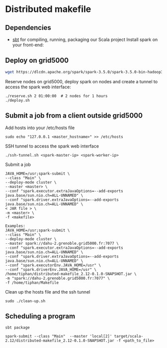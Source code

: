 # Distributed makefile

## Dependencies

- [sbt](https://www.scala-sbt.org/index.html) for compiling, running, packaging our Scala project
Install spark on your front-end:


## Deploy on grid5000
```bash
wget https://dlcdn.apache.org/spark/spark-3.5.0/spark-3.5.0-bin-hadoop3.tgz && tar zxvf spark-3.5.0-bin-hadoop3.tgz
```
Reserve nodes on grid5000, deploy spark on nodes and create a tunnel to access the spark web interface:

```
./reserve.sh 2 01:00:00  # 2 nodes for 1 hours
./deploy.sh
```


## Submit a job from a client outside grid5000

Add hosts into your /etc/hosts file
```
sudo echo "127.0.0.1 <master_hostname>" >> /etc/hosts
```
SSH tunnel to access the spark web interface
```
./ssh-tunnel.sh <spark-master-ip> <spark-worker-ip>
```
Submit a job
```
JAVA_HOME=/usr;spark-submit \
--class "Main" \
--deploy-mode cluster \
--master <master> \
--conf "spark.executor.extraJavaOptions=--add-exports java.base/sun.nio.ch=ALL-UNNAMED" \
--conf "spark.driver.extraJavaOptions=--add-exports java.base/sun.nio.ch=ALL-UNNAMED" \
< JAR file > \
-m <master> \
-f <makefile>

Examples: 
JAVA_HOME=/usr;spark-submit \
--class "Main" \
--deploy-mode cluster \
--master spark://dahu-2.grenoble.grid5000.fr:7077 \
--conf "spark.executor.extraJavaOptions=--add-exports java.base/sun.nio.ch=ALL-UNNAMED" \
--conf "spark.driver.extraJavaOptions=--add-exports java.base/sun.nio.ch=ALL-UNNAMED" \
--conf "spark.executorEnv.JAVA_HOME=/usr" \
--conf "spark.driverEnv.JAVA_HOME=/usr" \
/home/tiphan/distributed-makefile_2.12-0.1.0-SNAPSHOT.jar \
-m "spark://dahu-2.grenoble.grid5000.fr:7077" \
-f /home/tiphan/Makefile
``````


Clean up the hosts file and the ssh tunnel
```
sudo ./clean-up.sh
```
## Scheduling a program

```
sbt package

spark-submit --class "Main"  --master 'local[2]' target/scala-2.12/distributed-makefile_2.12-0.1.0-SNAPSHOT.jar -f <path_to_file> 
```